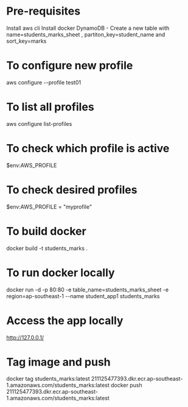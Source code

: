 # Pre-requisites
Install aws cli
Install docker
DynamoDB - Create a new table with name=students_marks_sheet , partiton_key=student_name and sort_key=marks

# To configure new profile
aws configure --profile test01

# To list all profiles
aws configure list-profiles

# To check which profile is active
 $env:AWS_PROFILE

# To check desired profiles
 $env:AWS_PROFILE = "myprofile"

# To build docker
docker build -t students_marks .

# To run docker locally
docker run -d -p 80:80 -e table_name=students_marks_sheet -e region=ap-southeast-1 --name student_app1 students_marks

# Access the app locally
http://127.0.0.1/

# Tag image and push
docker tag students_marks:latest 211125477393.dkr.ecr.ap-southeast-1.amazonaws.com/students_marks:latest
docker push 211125477393.dkr.ecr.ap-southeast-1.amazonaws.com/students_marks:latest